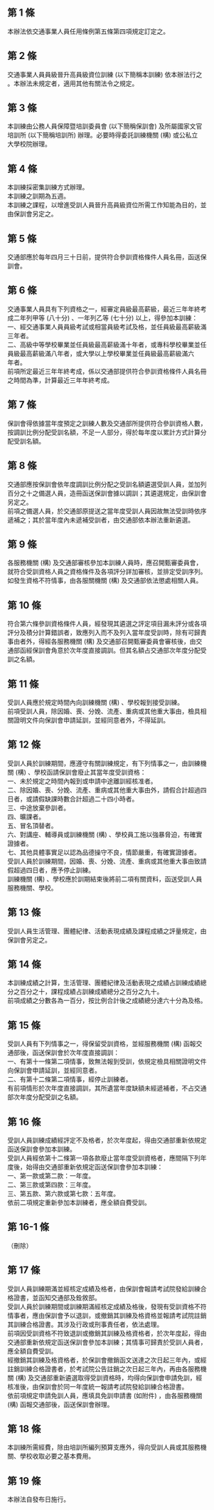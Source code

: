 第 1 條
-------
本辦法依交通事業人員任用條例第五條第四項規定訂定之。

第 2 條
-------
交通事業人員員級晉升高員級資位訓練 (以下簡稱本訓練) 依本辦法行之  
。本辦法未規定者，適用其他有關法令之規定。

第 3 條
-------
本訓練由公務人員保障暨培訓委員會 (以下簡稱保訓會) 及所屬國家文官  
培訓所 (以下簡稱培訓所) 辦理。必要時得委託訓練機關 (構) 或公私立  
大學校院辦理。

第 4 條
-------
本訓練採密集訓練方式辦理。  
本訓練之訓期為五週。  
本訓練之課程，以增進受訓人員晉升高員級資位所需工作知能為目的，並  
由保訓會另定之。

第 5 條
-------
交通部應於每年四月三十日前，提供符合參訓資格條件人員名冊，函送保  
訓會。

第 6 條
-------
交通事業人員具有下列資格之一，經審定員級最高薪級，最近三年年終考  
成二年列甲等 (八十分) 、一年列乙等 (七十分) 以上，得參加本訓練：  
一、經交通事業人員員級考試或相當員級考試及格，並任員級最高薪級滿  
    三年者。  
二、高級中等學校畢業並任員級最高薪級滿十年者，或專科學校畢業並任  
    員級最高薪級滿八年者，或大學以上學校畢業並任員級最高薪級滿六  
    年者。  
前項所定最近三年年終考成，係以交通部提供符合參訓資格條件人員名冊  
之時間為準，計算最近三年年終考成。

第 7 條
-------
保訓會得依據當年度預定之訓練人數及交通部所提供符合參訓資格人數，  
按調訓比例分配受訓名額，不足一人部分，得於每年度以累計方式計算分  
配受訓名額。

第 8 條
-------
交通部應按保訓會依年度調訓比例分配之受訓名額遴選受訓人員，並加列  
百分之十之備選人員，造冊函送保訓會據以調訓；其遴選規定，由保訓會  
另定之。  
前項之備選人員，於交通部原提送之當年度受訓人員因故無法受訓時依序  
遞補之；其於當年度內未遞補受訓者，由交通部依本辦法重新遴選。

第 9 條
-------
各服務機關 (構) 及交通部審核參加本訓練人員時，應召開甄審委員會，  
就符合受訓資格人員之資格條件及各項評分詳加審核，並排定受訓序列。  
如發生資格不符情事，由各服關機關 (構) 及交通部依法懲處相關人員。

第 10 條
--------
符合第六條參訓資格條件人員，經發現其遴選之評定項目漏未評分或各項  
評分及積分計算錯誤者，致應列入而不及列入當年度受訓時，除有可歸責  
事由者外，得經各服務機關 (構) 及交通部召開甄審委員會審核後，由交  
通部函經保訓會角意於次年度直接調訓。但其名額占交通部次年度分配受  
訓之名額。

第 11 條
--------
受訓人員應於規定時間內向訓練機關 (構) 、學校報到接受訓練。  
前項受訓人員，除因婚、喪、分娩、流產、重病或其他重大事由，檢具相  
關證明文件向保訓會申請延訓，並經同意者外，不得延訓。

第 12 條
--------
受訓人員於訓練期間，應遵守有關訓練規定，有下列情事之一，由訓練機  
關 (構) 、學校函請保訓會廢止其當年度受訓資格：  
一、未於規定之時間內報到或申請中途離訓經核准者。  
二、除因婚、喪、分娩、流產、重病或其他重大事由外，請假合計超過四  
    日者，或請假缺課時數合計超過二十四小時者。  
三、中途放棄參訓者。  
四、曠課者。  
五、冒名頂替者。  
六、對講座、輔導員或訓練機關 (構) 、學校員工施以強暴脅迫，有確實  
    證據者。  
七、其他具體事實足以認為品德操守不良，情節嚴重，有確實證據者。  
受訓人員於訓練期間，因婚、喪、分娩、流產、重病或其他重大事由致請  
假超過四日者，應予停止訓練。  
訓練機關 (構) 、學校應於訓期結束後將前二項有關資料，函送受訓人員  
服務機關、學校。

第 13 條
--------
受訓人員生活管理、團體紀律、活動表現成績及課程成績之評量規定，由  
保訓會另定之。

第 14 條
--------
本訓練成績之計算，生活管理、團體紀律及活動表現之成績占訓練成績總  
分之百分之十，課程成績占訓練成績總分之百分之九十。  
前項成績之分數各為一百分，按比例合計後之成績總分達六十分為及格。

第 15 條
--------
受訓人員有下列情事之一，得保留受訓資格，並經服務機關 (構) 函報交  
通部後，函送保訓會於次年度直接調訓：  
一、有第十一條第二項情事，致無法報到受訓，依規定檢具相關證明文件  
    向保訓會申請延訓，並經同意者。  
二、有第十二條第二項情事，經停止訓練者。  
有前項情形於次年度直接調訓，其所遺當年度缺額未經遞補者，不占交通  
部次年度分配受訓之名額。

第 16 條
--------
受訓人員訓練成績經評定不及格者，於次年度起，得由交通部重新依規定  
函送保訓會參加本訓練。  
受訓人員經依第十二條第一項各款廢止當年度受訓資格者，應間隔下列年  
度後，始得由交通部重新依規定函送保訓會參加本訓練：  
一、第一款或第二款：一年度。  
二、第三款或第四款：三年度。  
三、第五款、第六款或第七款：五年度。  
依前二項規定重新參加本訓練者，應全額自費受訓。

第 16-1 條
----------
（刪除）

第 17 條
--------
受訓人員訓練期滿並經核定成績及格者，由保訓會報請考試院發給訓練合  
格證書，並函知交通部及銓敘部。  
受訓人員於訓練期間或訓練期滿經核定成績及格後，發現有受訓資格不符  
情事者，應由保訓會予以退訓，或撤銷其訓練及格資格並報請考試院註銷  
其訓練合格證書。其涉及行政或刑事責任者，依法處理。  
前項因受訓資格不符致退訓或撤銷其訓練及格資格者，於次年度起，得由  
交通部重新依規定函送保訓會參加本訓練；其情事可歸責於受訓人員者，  
應全額自費受訓。  
經撤銷其訓練及格資格者，於保訓會撤銷函文送達之次日起三年內，或經  
註銷訓練合格證書者，於考試院公告註銷之次日起三年內，再由各服務機  
關 (構) 及交通部重新遴選取得受訓資格時，均得向保訓會申請免訓，經  
核准後，由保訓會於同一年度統一報請考試院發給訓練合格證書。  
依前項規定申請免訓人員，應填具免訓申請書 (如附件) ，由各服務機關  
 (構) 函報交通部後，函送保訓會辦理。

第 18 條
--------
本訓練所需經費，除由培訓所編列預算支應外，得向受訓人員或其服務機  
關、學校收取必要之基本費用。

第 19 條
--------
本辦法自發布日施行。


